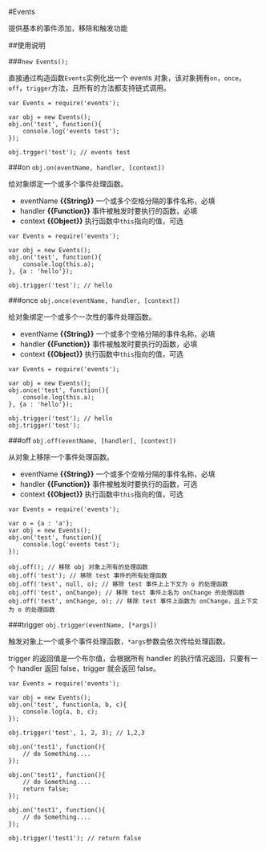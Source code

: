 #Events

提供基本的事件添加，移除和触发功能

##使用说明

###``new Events();``

直接通过构造函数``Events``实例化出一个 events 对象，该对象拥有``on``，``once``，``off``，``trigger``方法，且所有的方法都支持链式调用。

```
var Events = require('events');

var obj = new Events();
obj.on('test', function(){
    console.log('events test');
});

obj.trgger('test'); // events test
```

###on ``obj.on(eventName, handler, [context])``

给对象绑定一个或多个事件处理函数。

- eventName **{{String}}** 一个或多个空格分隔的事件名称，必填
- handler **{{Function}}** 事件被触发时要执行的函数，必填
- context **{{Object}}** 执行函数中``this``指向的值，可选

```
var Events = require('events');

var obj = new Events();
obj.on('test', function(){
    console.log(this.a);
}, {a : 'hello'});

obj.trigger('test'); // hello
```

###once ``obj.once(eventName, handler, [context])``

给对象绑定一个或多个一次性的事件处理函数。

- eventName **{{String}}** 一个或多个空格分隔的事件名称，必填
- handler **{{Function}}** 事件被触发时要执行的函数，必填
- context **{{Object}}** 执行函数中``this``指向的值，可选

```
var Events = require('events');

var obj = new Events();
obj.once('test', function(){
    console.log(this.a);
}, {a : 'hello'});

obj.trigger('test'); // hello
obj.trigger('test');
```

###off ``obj.off(eventName, [handler], [context])``

从对象上移除一个事件处理函数。

- eventName **{{String}}** 一个或多个空格分隔的事件名称，必填
- handler **{{Function}}** 事件被触发时要执行的函数，可选
- context **{{Object}}** 执行函数中``this``指向的值，可选

```
var Events = require('events');

var o = {a : 'a'};
var obj = new Events();
obj.on('test', function(){
    console.log('events test');
});

obj.off(); // 移除 obj 对象上所有的处理函数
obj.off('test'); // 移除 test 事件的所有处理函数
obj.off('test', null, o); // 移除 test 事件上上下文为 o 的处理函数
obj.off('test', onChange); // 移除 test 事件上名为 onChange 的处理函数
obj.off('test', onChange, o); // 移除 test 事件上函数为 onChange，且上下文为 o 的处理函数
```

###trigger ``obj.trigger(eventName, [*args])``

触发对象上一个或多个事件处理函数，``*args``参数会依次传给处理函数。

trigger 的返回值是一个布尔值，会根据所有 handler 的执行情况返回，只要有一个 handler 返回 false，trigger 就会返回 false。

```
var Events = require('events');

var obj = new Events();
obj.on('test', function(a, b, c){
    console.log(a, b, c);
});

obj.trigger('test', 1, 2, 3); // 1,2,3

obj.on('test1', function(){
    // do Something....
});

obj.on('test1', function(){
    // do Something....
    return false;
});

obj.on('test1', function(){
    // do Something....
});

obj.trigger('test1'); // return false
```